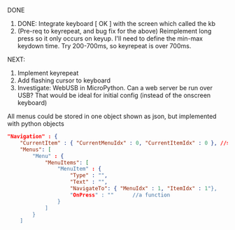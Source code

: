 DONE

1. DONE: Integrate keyboard [ OK ] with the screen which called the kb
1. (Pre-req to keyrepeat, and bug fix for the above) Reimplement long press so it only occurs on keyup. I'll need to define the min-max keydown time. Try 200-700ms, so keyrepeat is over 700ms.

NEXT:

1. Implement keyrepeat
1. Add flashing cursor to keyboard
1. Investigate: WebUSB in MicroPython. Can a web server be run over USB? That would be ideal for initial config (instead of the onscreen keyboard)





All menus could be stored in one object
shown as json, but implemented with python objects


```json
"Navigation" : {
    "CurrentItem" : { "CurrentMenuIdx" : 0, "CurrentItemIdx" : 0 }, //setter will navigate to new Menu
    "Menus": [
        "Menu" : {
            "MenuItems": [
                "MenuItem" : {
                    "Type" : "",
                    "Text" : "",
                    "NavigateTo": { "MenuIdx" : 1, "ItemIdx" : 1"},
                    "OnPress" : ""      //a function
                }
            ]
        }
    ]



```